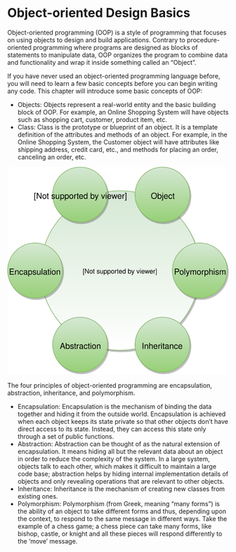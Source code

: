 # Object-oriented Design Basics

Object-oriented programming (OOP) is a style of programming that focuses on using objects to design and build applications. Contrary to procedure-oriented programming where programs are designed as blocks of statements to manipulate data, OOP organizes the program to combine data and functionality and wrap it inside something called an “Object”.

If you have never used an object-oriented programming language before, you will need to learn a few basic concepts before you can begin writing any code. This chapter will introduce some basic concepts of OOP:

- Objects: Objects represent a real-world entity and the basic building block of OOP. For example, an Online Shopping System will have objects such as shopping cart, customer, product item, etc.
- Class: Class is the prototype or blueprint of an object. It is a template definition of the attributes and methods of an object. For example, in the Online Shopping System, the Customer object will have attributes like shipping address, credit card, etc., and methods for placing an order, canceling an order, etc.

![Object-oriented Programming Basics](objected-oriented-programming-basics.svg)

The four principles of object-oriented programming are encapsulation, abstraction, inheritance, and polymorphism.

- Encapsulation: Encapsulation is the mechanism of binding the data together and hiding it from the outside world. Encapsulation is achieved when each object keeps its state private so that other objects don’t have direct access to its state. Instead, they can access this state only through a set of public functions.
- Abstraction: Abstraction can be thought of as the natural extension of encapsulation. It means hiding all but the relevant data about an object in order to reduce the complexity of the system. In a large system, objects talk to each other, which makes it difficult to maintain a large code base; abstraction helps by hiding internal implementation details of objects and only revealing operations that are relevant to other objects.
- Inheritance: Inheritance is the mechanism of creating new classes from existing ones.
- Polymorphism: Polymorphism (from Greek, meaning “many forms”) is the ability of an object to take different forms and thus, depending upon the context, to respond to the same message in different ways. Take the example of a chess game; a chess piece can take many forms, like bishop, castle, or knight and all these pieces will respond differently to the ‘move’ message.
